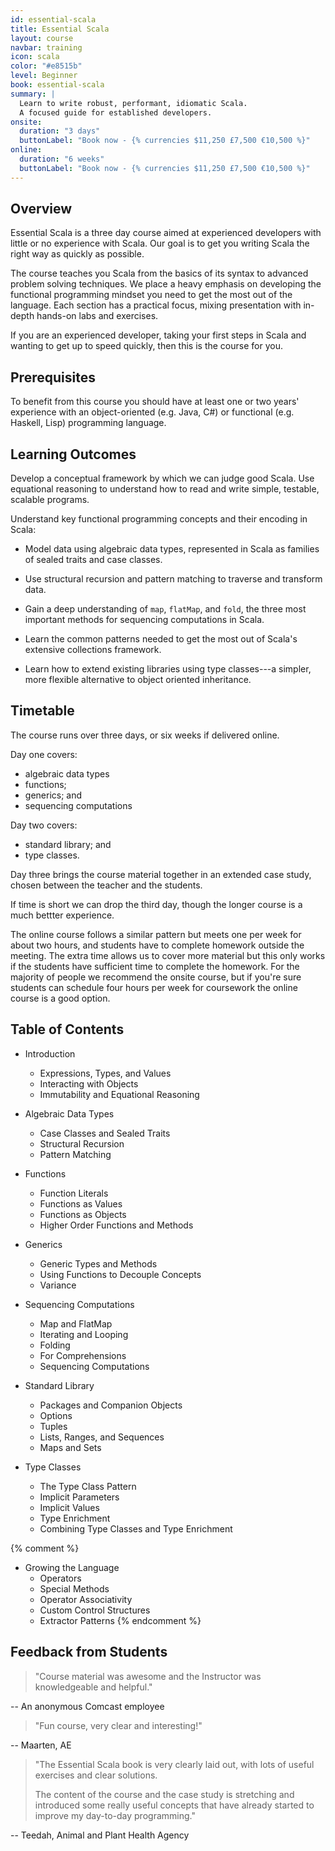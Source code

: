 ```yaml
---
id: essential-scala
title: Essential Scala
layout: course
navbar: training
icon: scala
color: "#e8515b"
level: Beginner
book: essential-scala
summary: |
  Learn to write robust, performant, idiomatic Scala.
  A focused guide for established developers.
onsite:
  duration: "3 days"
  buttonLabel: "Book now - {% currencies $11,250 £7,500 €10,500 %}"
online:
  duration: "6 weeks"
  buttonLabel: "Book now - {% currencies $11,250 £7,500 €10,500 %}"
---
```


## Overview

Essential Scala is a three day course aimed at experienced developers with little or no experience with Scala.
Our goal is to get you writing Scala the right way as quickly as possible.

The course teaches you Scala from the basics of its syntax to advanced problem solving techniques. 
We place a heavy emphasis on developing the functional programming mindset you need to get the most out of the language. 
Each section has a practical focus, mixing presentation with in-depth hands-on labs and exercises.

If you are an experienced developer, taking your first steps in Scala and wanting to get up to speed quickly, then this is the course for you.

## Prerequisites

To benefit from this course you should have at least one or two years' experience with an object-oriented (e.g. Java, C#) or functional (e.g. Haskell, Lisp) programming language.

## Learning Outcomes

Develop a conceptual framework by which we can judge good Scala. Use equational reasoning to understand how to read and write simple, testable, scalable programs.

Understand key functional programming concepts and their encoding in Scala:

- Model data using algebraic data types, represented in Scala as families of sealed traits and case classes.

- Use structural recursion and pattern matching to traverse and transform data.

- Gain a deep understanding of `map`, `flatMap`, and `fold`, the three most important methods for sequencing computations in Scala.

- Learn the common patterns needed to get the most out of Scala's extensive collections framework.

- Learn how to extend existing libraries using type classes---a simpler, more flexible alternative to object oriented inheritance.

## Timetable

The course runs over three days, or six weeks if delivered online.

Day one covers:

 - algebraic data types
 - functions;
 - generics; and
 - sequencing computations

Day two covers:

 - standard library; and
 - type classes.

Day three brings the course material together in an extended case study, chosen between the teacher and the students.

If time is short we can drop the third day, though the longer course is a much bettter experience.

The online course follows a similar pattern but meets one per week for about two hours, and students have to complete homework outside the meeting.
The extra time allows us to cover more material but this only works if the students have sufficient time to complete the homework.
For the majority of people we recommend the onsite course, but if you're sure students can schedule four hours per week for coursework the online course is a good option.

## Table of Contents

 - Introduction
   - Expressions, Types, and Values
   - Interacting with Objects
   - Immutability and Equational Reasoning

 - Algebraic Data Types
   - Case Classes and Sealed Traits
   - Structural Recursion
   - Pattern Matching

 - Functions
   - Function Literals
   - Functions as Values
   - Functions as Objects
   - Higher Order Functions and Methods

 - Generics
   - Generic Types and Methods
   - Using Functions to Decouple Concepts
   - Variance

 - Sequencing Computations
   - Map and FlatMap
   - Iterating and Looping
   - Folding
   - For Comprehensions
   - Sequencing Computations

 - Standard Library
   - Packages and Companion Objects
   - Options
   - Tuples
   - Lists, Ranges, and Sequences
   - Maps and Sets

 - Type Classes
   - The Type Class Pattern
   - Implicit Parameters
   - Implicit Values
   - Type Enrichment
   - Combining Type Classes and Type Enrichment

 {% comment %}
 - Growing the Language
   - Operators
   - Special Methods
   - Operator Associativity
   - Custom Control Structures
   - Extractor Patterns
 {% endcomment %}


## Feedback from Students

> "Course material was awesome and the Instructor was knowledgeable and helpful."

-- An anonymous Comcast employee

> "Fun course, very clear and interesting!"

-- Maarten, AE

> "The Essential Scala book is very clearly laid out, with lots of useful exercises and clear solutions.
>
> The content of the course and the case study is stretching and introduced some really useful concepts that have already started to improve my day-to-day programming."

-- Teedah, Animal and Plant Health Agency
